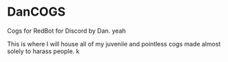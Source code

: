 # DanCOGS
Cogs for RedBot for Discord by Dan. yeah

This is where I will house all of my juvenile and pointless cogs made almost solely to harass people. k
